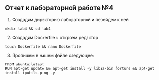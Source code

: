 ## Отчет к лабораторной работе №4

1)  Создадим директорию лабораторной и перейдем к ней
```linux
mkdir lab4 && cd lab4
```

2) Создадим Dockerfile и откроем редактор
```linux
touch Dockerfile && nano Dockerfile
```
3) Пропишем в нашем файле следующее:
```linux
FROM ubuntu:latest
RUN apt-get update && apt-get install -y libaa-bin fortune && apt-get install iputils-ping -y
```